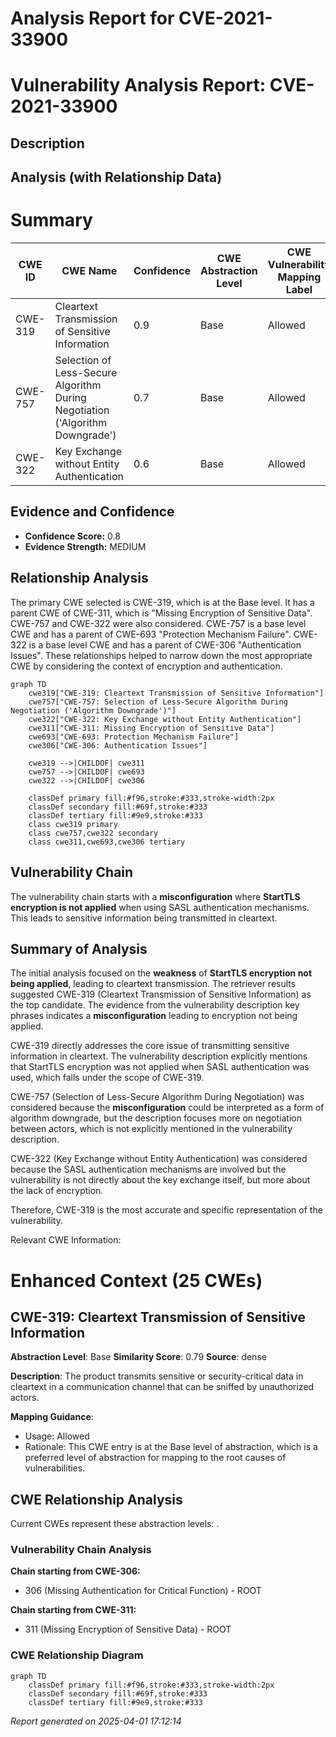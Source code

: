 # Analysis Report for CVE-2021-33900

# Vulnerability Analysis Report: CVE-2021-33900

## Description



## Analysis (with Relationship Data)

# Summary
| CWE ID | CWE Name | Confidence | CWE Abstraction Level | CWE Vulnerability Mapping Label | CWE-Vulnerability Mapping Notes |
|---|---|---|---|---|---|
| CWE-319 | Cleartext Transmission of Sensitive Information | 0.9 | Base | Allowed | Primary CWE |
| CWE-757 | Selection of Less-Secure Algorithm During Negotiation ('Algorithm Downgrade') | 0.7 | Base | Allowed | Secondary Candidate |
| CWE-322 | Key Exchange without Entity Authentication | 0.6 | Base | Allowed | Secondary Candidate |

## Evidence and Confidence

*   **Confidence Score:** 0.8
*   **Evidence Strength:** MEDIUM

## Relationship Analysis
The primary CWE selected is CWE-319, which is at the Base level. It has a parent CWE of CWE-311, which is "Missing Encryption of Sensitive Data". CWE-757 and CWE-322 were also considered. CWE-757 is a base level CWE and has a parent of CWE-693 "Protection Mechanism Failure". CWE-322 is a base level CWE and has a parent of CWE-306 "Authentication Issues". These relationships helped to narrow down the most appropriate CWE by considering the context of encryption and authentication.

```mermaid
graph TD
    cwe319["CWE-319: Cleartext Transmission of Sensitive Information"]
    cwe757["CWE-757: Selection of Less-Secure Algorithm During Negotiation ('Algorithm Downgrade')"]
    cwe322["CWE-322: Key Exchange without Entity Authentication"]
    cwe311["CWE-311: Missing Encryption of Sensitive Data"]
    cwe693["CWE-693: Protection Mechanism Failure"]
    cwe306["CWE-306: Authentication Issues"]
    
    cwe319 -->|CHILDOF| cwe311
    cwe757 -->|CHILDOF| cwe693
    cwe322 -->|CHILDOF| cwe306

    classDef primary fill:#f96,stroke:#333,stroke-width:2px
    classDef secondary fill:#69f,stroke:#333
    classDef tertiary fill:#9e9,stroke:#333
    class cwe319 primary
    class cwe757,cwe322 secondary
    class cwe311,cwe693,cwe306 tertiary
```

## Vulnerability Chain
The vulnerability chain starts with a **misconfiguration** where **StartTLS encryption is not applied** when using SASL authentication mechanisms. This leads to sensitive information being transmitted in cleartext.

## Summary of Analysis
The initial analysis focused on the **weakness** of **StartTLS encryption not being applied**, leading to cleartext transmission. The retriever results suggested CWE-319 (Cleartext Transmission of Sensitive Information) as the top candidate. The evidence from the vulnerability description key phrases indicates a **misconfiguration** leading to encryption not being applied.

CWE-319 directly addresses the core issue of transmitting sensitive information in cleartext. The vulnerability description explicitly mentions that StartTLS encryption was not applied when SASL authentication was used, which falls under the scope of CWE-319.

CWE-757 (Selection of Less-Secure Algorithm During Negotiation) was considered because the **misconfiguration** could be interpreted as a form of algorithm downgrade, but the description focuses more on negotiation between actors, which is not explicitly mentioned in the vulnerability description.

CWE-322 (Key Exchange without Entity Authentication) was considered because the SASL authentication mechanisms are involved but the vulnerability is not directly about the key exchange itself, but more about the lack of encryption.

Therefore, CWE-319 is the most accurate and specific representation of the vulnerability.

Relevant CWE Information:

# Enhanced Context (25 CWEs)

## CWE-319: Cleartext Transmission of Sensitive Information
**Abstraction Level**: Base
**Similarity Score**: 0.79
**Source**: dense

**Description**:
The product transmits sensitive or security-critical data in cleartext in a communication channel that can be sniffed by unauthorized actors.

**Mapping Guidance**:
- Usage: Allowed
- Rationale: This CWE entry is at the Base level of abstraction, which is a preferred level of abstraction for mapping to the root causes of vulnerabilities.


## CWE Relationship Analysis

Current CWEs represent these abstraction levels: .


### Vulnerability Chain Analysis

**Chain starting from CWE-306:**
- 306 (Missing Authentication for Critical Function) - ROOT


**Chain starting from CWE-311:**
- 311 (Missing Encryption of Sensitive Data) - ROOT



### CWE Relationship Diagram

```mermaid
graph TD
    classDef primary fill:#f96,stroke:#333,stroke-width:2px
    classDef secondary fill:#69f,stroke:#333
    classDef tertiary fill:#9e9,stroke:#333
```



*Report generated on 2025-04-01 17:12:14*

